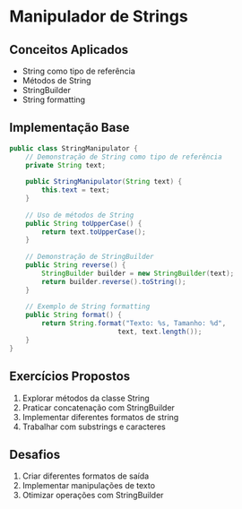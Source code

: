 # Manipulador de Strings

## Conceitos Aplicados
- String como tipo de referência
- Métodos de String
- StringBuilder
- String formatting

## Implementação Base

```java
public class StringManipulator {
    // Demonstração de String como tipo de referência
    private String text;
    
    public StringManipulator(String text) {
        this.text = text;
    }
    
    // Uso de métodos de String
    public String toUpperCase() {
        return text.toUpperCase();
    }
    
    // Demonstração de StringBuilder
    public String reverse() {
        StringBuilder builder = new StringBuilder(text);
        return builder.reverse().toString();
    }
    
    // Exemplo de String formatting
    public String format() {
        return String.format("Texto: %s, Tamanho: %d", 
                           text, text.length());
    }
}
```

## Exercícios Propostos

1. Explorar métodos da classe String
2. Praticar concatenação com StringBuilder
3. Implementar diferentes formatos de string
4. Trabalhar com substrings e caracteres

## Desafios
1. Criar diferentes formatos de saída
2. Implementar manipulações de texto
3. Otimizar operações com StringBuilder
